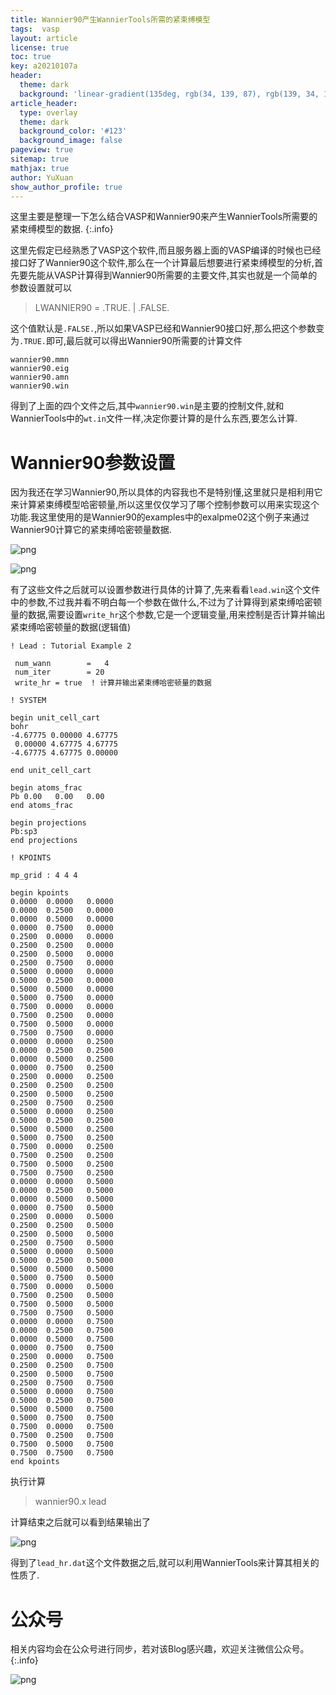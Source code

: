 ```yaml
---
title: Wannier90产生WannierTools所需的紧束缚模型
tags:  vasp
layout: article
license: true
toc: true
key: a20210107a
header:
  theme: dark
  background: 'linear-gradient(135deg, rgb(34, 139, 87), rgb(139, 34, 139))'
article_header:
  type: overlay
  theme: dark
  background_color: '#123'
  background_image: false
pageview: true
sitemap: true
mathjax: true
author: YuXuan
show_author_profile: true
---
```

这里主要是整理一下怎么结合VASP和Wannier90来产生WannierTools所需要的紧束缚模型的数据.
{:.info}
<!--more-->
这里先假定已经熟悉了VASP这个软件,而且服务器上面的VASP编译的时候也已经接口好了Wannier90这个软件,那么在一个计算最后想要进行紧束缚模型的分析,首先要先能从VASP计算得到Wannier90所需要的主要文件,其实也就是一个简单的参数设置就可以
> LWANNIER90 = .TRUE. | .FALSE.

这个值默认是`.FALSE.`,所以如果VASP已经和Wannier90接口好,那么把这个参数变为`.TRUE.`即可,最后就可以得出Wannier90所需要的计算文件
```shell
wannier90.mmn
wannier90.eig
wannier90.amn
wannier90.win
```
得到了上面的四个文件之后,其中`wannier90.win`是主要的控制文件,就和WannierTools中的`wt.in`文件一样,决定你要计算的是什么东西,要怎么计算.

# Wannier90参数设置
因为我还在学习Wannier90,所以具体的内容我也不是特别懂,这里就只是相利用它来计算紧束缚模型哈密顿量,所以这里仅仅学习了哪个控制参数可以用来实现这个功能.我这里使用的是Wannier90的examples中的exalpme02这个例子来通过Wannier90计算它的紧束缚哈密顿量数据.

![png](/assets/images/wannierTools/W90_1.png)

![png](/assets/images/wannierTools/W90_2.png)

有了这些文件之后就可以设置参数进行具体的计算了,先来看看`lead.win`这个文件中的参数,不过我并看不明白每一个参数在做什么,不过为了计算得到紧束缚哈密顿量的数据,需要设置`write_hr`这个参数,它是一个逻辑变量,用来控制是否计算并输出紧束缚哈密顿量的数据(逻辑值)
```shell
! Lead : Tutorial Example 2

 num_wann        =   4
 num_iter        = 20
 write_hr = true  ! 计算并输出紧束缚哈密顿量的数据

! SYSTEM

begin unit_cell_cart
bohr
-4.67775 0.00000 4.67775
 0.00000 4.67775 4.67775
-4.67775 4.67775 0.00000

end unit_cell_cart

begin atoms_frac
Pb 0.00   0.00   0.00
end atoms_frac

begin projections
Pb:sp3
end projections

! KPOINTS

mp_grid : 4 4 4

begin kpoints
0.0000  0.0000   0.0000
0.0000  0.2500   0.0000
0.0000  0.5000   0.0000
0.0000  0.7500   0.0000
0.2500  0.0000   0.0000
0.2500  0.2500   0.0000
0.2500  0.5000   0.0000
0.2500  0.7500   0.0000
0.5000  0.0000   0.0000
0.5000  0.2500   0.0000
0.5000  0.5000   0.0000
0.5000  0.7500   0.0000
0.7500  0.0000   0.0000
0.7500  0.2500   0.0000
0.7500  0.5000   0.0000
0.7500  0.7500   0.0000
0.0000  0.0000   0.2500
0.0000  0.2500   0.2500
0.0000  0.5000   0.2500
0.0000  0.7500   0.2500
0.2500  0.0000   0.2500
0.2500  0.2500   0.2500
0.2500  0.5000   0.2500
0.2500  0.7500   0.2500
0.5000  0.0000   0.2500
0.5000  0.2500   0.2500
0.5000  0.5000   0.2500
0.5000  0.7500   0.2500
0.7500  0.0000   0.2500
0.7500  0.2500   0.2500
0.7500  0.5000   0.2500
0.7500  0.7500   0.2500
0.0000  0.0000   0.5000
0.0000  0.2500   0.5000
0.0000  0.5000   0.5000
0.0000  0.7500   0.5000
0.2500  0.0000   0.5000
0.2500  0.2500   0.5000
0.2500  0.5000   0.5000
0.2500  0.7500   0.5000
0.5000  0.0000   0.5000
0.5000  0.2500   0.5000
0.5000  0.5000   0.5000
0.5000  0.7500   0.5000
0.7500  0.0000   0.5000
0.7500  0.2500   0.5000
0.7500  0.5000   0.5000
0.7500  0.7500   0.5000
0.0000  0.0000   0.7500
0.0000  0.2500   0.7500
0.0000  0.5000   0.7500
0.0000  0.7500   0.7500
0.2500  0.0000   0.7500
0.2500  0.2500   0.7500
0.2500  0.5000   0.7500
0.2500  0.7500   0.7500
0.5000  0.0000   0.7500
0.5000  0.2500   0.7500
0.5000  0.5000   0.7500
0.5000  0.7500   0.7500
0.7500  0.0000   0.7500
0.7500  0.2500   0.7500
0.7500  0.5000   0.7500
0.7500  0.7500   0.7500
end kpoints
```
执行计算
> wannier90.x lead

计算结束之后就可以看到结果输出了

![png](/assets/images/wannierTools/W90_3.png)

得到了`lead_hr.dat`这个文件数据之后,就可以利用WannierTools来计算其相关的性质了.

# 公众号
相关内容均会在公众号进行同步，若对该Blog感兴趣，欢迎关注微信公众号。
{:.info}

![png](/assets/images/qrcode.jpg)